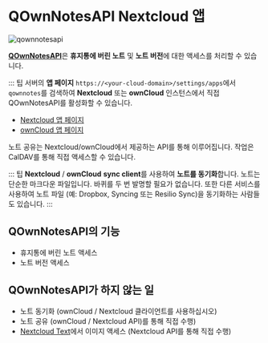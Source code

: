 # QOwnNotesAPI Nextcloud 앱


![qownnotesapi](/img/qownnotesapi.png)

[**QOwnNotesAPI**](https://github.com/pbek/qownnotesapi)은 **휴지통에 버린 노트** 및 **노트 버전**에 대한 액세스를 처리할 수 있습니다.

::: 팁 서버의 **앱 페이지** `https://<your-cloud-domain>/settings/apps`에서 `qownnotes`를 검색하여 **Nextcloud** 또는 **ownCloud** 인스턴스에서 직접 QOwnNotesAPI를 활성화할 수 있습니다.

- [Nextcloud 앱 페이지](https://apps.nextcloud.com/apps/qownnotesapi)
- [ownCloud 앱 페이지](https://marketplace.owncloud.com/apps/qownnotesapi)

노트 공유는 Nextcloud/ownCloud에서 제공하는 API를 통해 이루어집니다. 작업은 CalDAV를 통해 직접 액세스할 수 있습니다.

::: 팁 **Nextcloud** / **ownCloud** **sync client**를 사용하여 **노트를 동기화**합니다. 노트는 단순한 마크다운 파일입니다. 바퀴를 두 번 발명할 필요가 없습니다. 또한 다른 서비스를 사용하여 노트 파일 (예: Dropbox, Syncing 또는 Resilio Sync)을 동기화하는 사람들도 있습니다. :::

## QOwnNotesAPI의 기능

- 휴지통에 버린 노트 액세스
- 노트 버전 액세스

## QOwnNotesAPI가 하지 않는 일

- 노트 동기화 (ownCloud / Nextcloud 클라이언트를 사용하십시오)
- 노트 공유 (ownCloud / Nextcloud API)를 통해 직접 수행)
- [Nextcloud Text](https://github.com/nextcloud/text)에서 이미지 액세스 (Nextcloud API를 통해 직접 수행)
